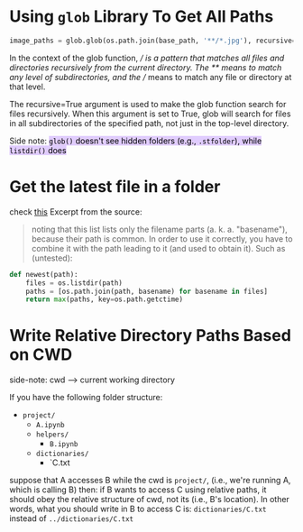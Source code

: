 # Using `glob` Library To Get All Paths

```python
image_paths = glob.glob(os.path.join(base_path, '**/*.jpg'), recursive=True) + glob.glob(os.path.join(base_path, '**/*.png'), recursive=True)
```

In the context of the glob function, **/* is a pattern that matches all files and directories recursively from the current directory. The ** means to match any level of subdirectories, and the /* means to match any file or directory at that level.

The recursive=True argument is used to make the glob function search for files recursively. When this argument is set to True, glob will search for files in all subdirectories of the specified path, not just in the top-level directory.

Side note: <mark style="background: #D2B3FFA6;">`glob()` doesn't see hidden folders (e.g., `.stfolder`), while `listdir()` does</mark>

# Get the latest file in a folder
check [this](<https://stackoverflow.com/questions/39327032/how-to-get-the-latest-file-in-a-folder#:~:text=But%20this%20list%20lists%20only%20the%20filename%20parts%20(a.%20k.%20a.%20%22basenames%22)%2C%20because%20their%20path%20is%20common.%20In%20order%20to%20use%20it%20correctly%2C%20you%20have%20to%20combine%20it%20with%20the%20path%20leading%20to%20it%20(and%20used%20to%20obtain%20it).>)
Excerpt from the source:
> noting that this list lists only the filename parts (a. k. a. "basename"), because their path is common. In order to use it correctly, you have to combine it with the path leading to it (and used to obtain it). Such as (untested):

```python
def newest(path):
    files = os.listdir(path)
    paths = [os.path.join(path, basename) for basename in files]
    return max(paths, key=os.path.getctime)
```

# Write Relative Directory Paths Based on CWD
side-note: cwd --> current working directory

If you have the following folder structure:
* `project/`
	* `A.ipynb`
	* `helpers/`
		* `B.ipynb`
	* `dictionaries/`
		* `C.txt

suppose that A accesses B while the cwd is `project/`, (i.e., we're running A, which is calling B) then:
if B wants to access C using relative paths, it should obey the relative structure of cwd, not its (i.e., B's location). In other words, what you should write in B to access C is:
`dictionaries/C.txt` instead of `../dictionaries/C.txt`

